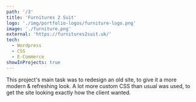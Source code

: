 ```yaml
---
path: '/3'
title: 'Furnitures 2 Suit'
logo: './img/portfolio-logos/furniture-logo.png'
image: './furniture.png'
external: 'https://furnitures2suit.uk/'
tech:
  - Wordpress
  - CSS
  - E-Commerce
showInProjects: true
---
```


This project's main task was to redesign an old site, to give it a more modern & refreshing look. A lot more custom CSS than usual was used, to get the site looking exactly how the client wanted.